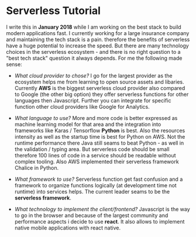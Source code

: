 # Serverless Tutorial

I write this in **January 2018** while I am working on the best stack to build modern applications fast. I currently working for a large insurance company and maintaining the tech stack is a pain. therefore the benefits of serverless have a huge potential to increase the speed. But there are many technology choices in the serverless ecosystem - and there is no right question to a "best tech stack" question it always depends. For me the following made sense:

* _What cloud provider to chose?_ I go for the largest provider as the ecosystem helps me from learning to open source assets and libaries. Currently **AWS** is the biggest serverless cloud provider also compared to Google \(the other big option\) they offer serverless functions for other languages then Javascript. Further you can integrate for specific function other cloud providers like Google for Analytics.
* _What language to use?_ More and more code is better expressed as machine learning model for that area and the integration into frameworks like Karas / Tensorflow **Python** is best. Also the resources intensity as well as the startup time is best for Python on AWS. Not the runtime performance there Java still seams to beat Python - as well in the validation / typing area. But serverless code should be small therefore 100 lines of code in a service should be readable without complex tooling. Also AWS implemented their serverless framework Chalice in Python.

* _What framework to use?_ Serverless function get fast confusion and a framework to organize functions logically \(at development time not runtime\) into services helps. The current leader seams to be the **serverless framework**.

* _What technology to implement the client/frontend?_ Javascript is the way to go in the browser and because of the largest community and performance aspects i decide to use **react**. It also allows to implement native mobile applications with react native. 



